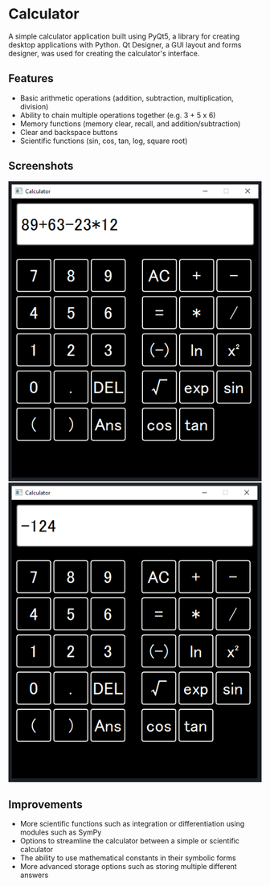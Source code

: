 # Calculator

A simple calculator application built using PyQt5, a library for creating desktop applications with Python. Qt Designer, a GUI layout and forms designer, was used for creating the calculator's interface.

## Features

- Basic arithmetic operations (addition, subtraction, multiplication, division)
- Ability to chain multiple operations together (e.g. 3 + 5 x 6)
- Memory functions (memory clear, recall, and addition/subtraction)
- Clear and backspace buttons
- Scientific functions (sin, cos, tan, log, square root)

## Screenshots

![Calculator Calculation](https://github.com/ChristianGleitzman/Calculator/blob/main/images/calculation.PNG)
![Calculator Answer](https://github.com/ChristianGleitzman/Calculator/blob/main/images/answer.PNG)

## Improvements

- More scientific functions such as integration or differentiation using modules such as SymPy
- Options to streamline the calculator between a simple or scientific calculator
- The ability to use mathematical constants in their symbolic forms
- More advanced storage options such as storing multiple different answers

